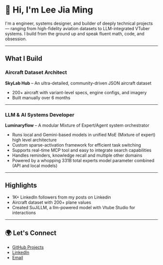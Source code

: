 # 👋 Hi, I'm Lee Jia Ming

I'm a engineer, systems designer, and builder of deeply technical projects — ranging from high-fidelity aviation datasets to LLM-integrated VTuber systems. I build from the ground up and speak fluent math, code, and obsession.

---

## What I Build

### Aircraft Dataset Architect  
**SkyLab Hub** – An ultra-detailed, community-driven JSON aircraft dataset  
- 200+ aircraft with variant-level specs, engine configs, and imagery  
- Built manually over 6 months  




---

### LLM & AI Systems Developer  
**Luminaryflow** – A modular Mixture of Expert/Agent system orchestrator  
- Runs local and Gemini-based models in unified MoE (Mixture of expert) high level architecture  
- Custom sparse-activation framework for efficient task switching  
- Supports real-time MCP tool and easy to integrate search capabilities
- Handles reminders, knowledge recall and multiple other domains  
- Powered by a whopping 331B total experts model parameter combined (API and local models)

---
## Highlights

- 1K+ LinkedIn followers from my posts on Linkedin
- Aircraft dataset with 200+ plane values
- Created SuJiLLM, a llm-powered model with Vtube Studio for interactions


---

## 🌍 Let's Connect

- [GitHub Projects](https://github.com/YOUR_USERNAME)
- [LinkedIn](https://linkedin.com/in/YOUR_LINK)
- [Email](mailto:your.email@example.com)

